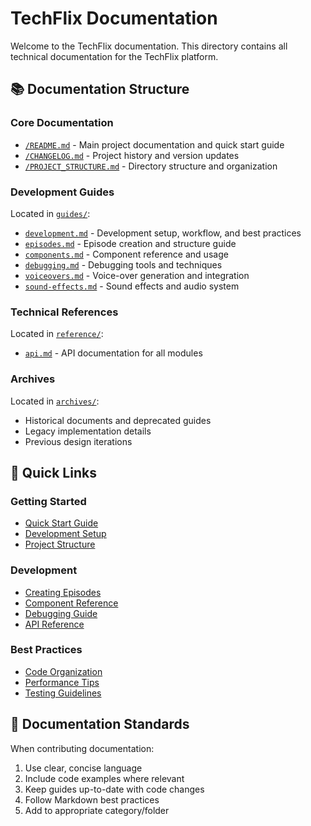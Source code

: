 # TechFlix Documentation

Welcome to the TechFlix documentation. This directory contains all technical documentation for the TechFlix platform.

## 📚 Documentation Structure

### Core Documentation
- [`/README.md`](../README.md) - Main project documentation and quick start guide
- [`/CHANGELOG.md`](../CHANGELOG.md) - Project history and version updates
- [`/PROJECT_STRUCTURE.md`](../PROJECT_STRUCTURE.md) - Directory structure and organization

### Development Guides
Located in [`guides/`](guides/):
- [`development.md`](guides/development.md) - Development setup, workflow, and best practices
- [`episodes.md`](guides/episodes.md) - Episode creation and structure guide
- [`components.md`](guides/components.md) - Component reference and usage
- [`debugging.md`](guides/debugging.md) - Debugging tools and techniques
- [`voiceovers.md`](guides/voiceovers.md) - Voice-over generation and integration
- [`sound-effects.md`](guides/sound-effects.md) - Sound effects and audio system

### Technical References
Located in [`reference/`](reference/):
- [`api.md`](reference/api.md) - API documentation for all modules

### Archives
Located in [`archives/`](archives/):
- Historical documents and deprecated guides
- Legacy implementation details
- Previous design iterations

## 🚀 Quick Links

### Getting Started
- [Quick Start Guide](../README.md#-quick-start)
- [Development Setup](guides/development.md#initial-setup)
- [Project Structure](../PROJECT_STRUCTURE.md)

### Development
- [Creating Episodes](guides/episodes.md)
- [Component Reference](guides/components.md)
- [Debugging Guide](guides/debugging.md)
- [API Reference](reference/api.md)

### Best Practices
- [Code Organization](guides/development.md#code-organization)
- [Performance Tips](guides/development.md#performance-best-practices)
- [Testing Guidelines](guides/development.md#testing)

## 📖 Documentation Standards

When contributing documentation:
1. Use clear, concise language
2. Include code examples where relevant
3. Keep guides up-to-date with code changes
4. Follow Markdown best practices
5. Add to appropriate category/folder